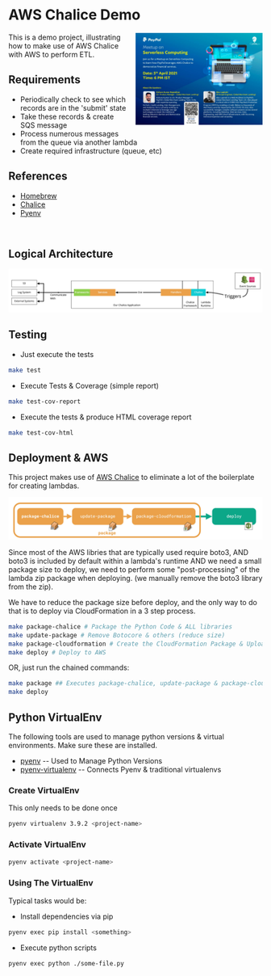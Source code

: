 # AWS Chalice Demo
<img style="float:right; margin: 0 0 1rem 1rem" src="./docs/poster.jpg" width="50%" />
This is a demo project, illustrating how to make use of AWS Chalice with AWS to perform ETL.

## Requirements
  * Periodically check to see which records are in the 'submit' state
  * Take these records & create SQS message
  * Process numerous messages from the queue via another lambda
  * Create required infrastructure (queue, etc)

## References
 * [Homebrew](https://brew.sh/)
 * [Chalice](https://github.com/aws/chalice)
 * [Pyenv](https://github.com/pyenv/pyenv)


<div style="clear:right">&nbsp;</div>

## Logical Architecture
![Logical Architecture](./docs/arch.jpg)


## Testing
 * Just execute the tests
```sh
make test
```

 * Execute Tests & Coverage (simple report)
```sh
make test-cov-report
```

 * Execute the tests & produce HTML coverage report
```sh
make test-cov-html
```

## Deployment & AWS
This project makes use of [AWS Chalice](https://aws.github.io/chalice/index.html) to eliminate a lot of the boilerplate for creating lambdas.

![deployment-pipeline](./docs/deploy-pipeline.jpg)

Since most of the AWS libries that are typically used require boto3, AND boto3 is included by default within a lambda's runtime AND we need a small package size to deploy, we need to perform some "post-processing" of the lambda zip package when deploying. (we manually remove the boto3 library from the zip).

We have to reduce the package size before deploy, and the only way to do that is to deploy via CloudFormation in a 3 step process.
```sh
make package-chalice # Package the Python Code & ALL libraries
make update-package # Remove Botocore & others (reduce size)
make package-cloudformation # Create the CloudFormation Package & Upload to S3
make deploy # Deploy to AWS
```
OR, just run the chained commands:
```sh
make package ## Executes package-chalice, update-package & package-cloudformation
make deploy 
```


## Python VirtualEnv
The following tools are used to manage python versions & virtual environments. Make sure these are installed.
 * [pyenv](https://github.com/pyenv/pyenv) -- Used to Manage Python Versions
 * [pyenv-virtualenv](https://github.com/pyenv/pyenv-virtualenv) -- Connects Pyenv & traditional virtualenvs

### Create VirtualEnv
This only needs to be done once
```sh
pyenv virtualenv 3.9.2 <project-name>
```

### Activate VirtualEnv
```sh
pyenv activate <project-name>
```

### Using The VirtualEnv
Typical tasks would be:
 * Install dependencies via pip
  ```sh
  pyenv exec pip install <something>
  ```
 * Execute python scripts
  ```sh
  pyenv exec python ./some-file.py
  ```
 
